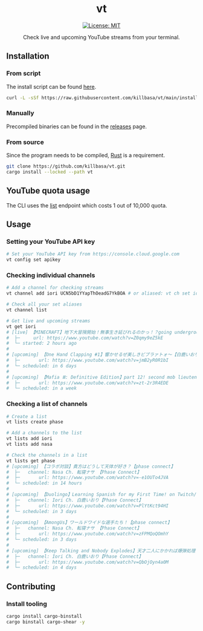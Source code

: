 <div align="center">

# vt

[![License: MIT](https://img.shields.io/badge/License-MIT-yellow.svg)](https://opensource.org/licenses/MIT)

Check live and upcoming YouTube streams from your terminal.

</div>

## Installation

### From script

The install script can be found [here](/install.sh).

```sh
curl -L -sSf https://raw.githubusercontent.com/killbasa/vt/main/install.sh | sh
```

### Manually

Precompiled binaries can be found in the [releases](https://github.com/killbasa/vt/releases) page.

### From source

Since the program needs to be compiled, [Rust](https://www.rust-lang.org/) is a requirement.

```sh
git clone https://github.com/killbasa/vt.git
cargo install --locked --path vt
```

## YouTube quota usage

The CLI uses the [list](https://developers.google.com/youtube/v3/docs/videos/list) endpoint which costs 1 out of 10,000 quota.

## Usage

### Setting your YouTube API key

```sh
# Set your YouTube API key from https://console.cloud.google.com
vt config set apikey
```

### Checking individual channels

```sh
# Add a channel for checking streams
vt channel add iori UCN5bD1YYapThOeadG7YkBOA # or aliased: vt ch set iori UCN5bD1YYapThOeadG7YkBOA

# Check all your set aliases
vt channel list

# Get live and upcoming streams
vt get iori
# [live] 【MINECRAFT】地下大冒険開始！無事生き延びれるのかっ！？going underground again:)【白鹿いおり Phase Connect】
#  ├─     url: https://www.youtube.com/watch?v=Z0qmy9eZ5kE
#  └─ started: 2 hours ago
#
# [upcoming] 【One Hand Clapping #1】響かせるぜ美しきビブラァトォ～【白鹿いおり Phase Connect】
#  ├─       url: https://www.youtube.com/watch?v=jmB2yR0R1bI
#  └─ scheduled: in 6 days
#
# [upcoming] 【Mafia Ⅲ: Definitive Edition】part 12! second mob lieutenant! on Twitch【白鹿いおり Phase Connect】
#  ├─       url: https://www.youtube.com/watch?v=zt-2r3R4EDE
#  └─ scheduled: in a week

```

### Checking a list of channels

```sh
# Create a list
vt lists create phase

# Add a channels to the list
vt lists add iori
vt lists add nasa

# Check the channels in a list
vt lists get phase
# [upcoming] 【コラボ対談】貴方はどうして天体が好き？【phase connect】
#  ├─   channel: Nasa Ch. 転寝ナサ 【Phase Connect】
#  ├─       url: https://www.youtube.com/watch?v=-e1OUTo4JVA
#  └─ scheduled: in 14 hours
#
# [upcoming] 【Duolingo】Learning Spanish for my First Time! on Twitch/スペイン語を勉強するよ【白鹿いおり Phase Connect】
#  ├─   channel: Iori Ch. 白鹿いおり【Phase Connect】
#  ├─       url: https://www.youtube.com/watch?v=PlYtKct94HI
#  └─ scheduled: in 3 days
#
# [upcoming] 【AmongUs】ワールドワイドな選手たち！【phase connect】
#  ├─   channel: Nasa Ch. 転寝ナサ 【Phase Connect】
#  ├─       url: https://www.youtube.com/watch?v=zFPMQoQOmhY
#  └─ scheduled: in 3 days
#
# [upcoming] 【Keep Talking and Nobody Explodes】天才二人にかかれば爆弾処理くらいおゆーwwwwな件について。w/@PinaPengin 【白鹿いおり Phase Connect】
#  ├─   channel: Iori Ch. 白鹿いおり【Phase Connect】
#  ├─       url: https://www.youtube.com/watch?v=QbOjOyn4a0M
#  └─ scheduled: in 4 days
```

## Contributing

### Install tooling

```sh
cargo install cargo-binstall
cargo binstall cargo-shear -y
```
